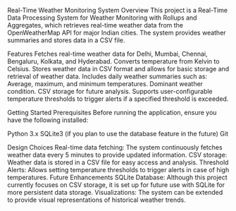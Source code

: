 Real-Time Weather Monitoring System
Overview
This project is a Real-Time Data Processing System for Weather Monitoring with Rollups and Aggregates, which retrieves real-time weather data from the OpenWeatherMap API for major Indian cities. The system provides weather summaries and stores data in a CSV file.

Features
Fetches real-time weather data for Delhi, Mumbai, Chennai, Bengaluru, Kolkata, and Hyderabad.
Converts temperature from Kelvin to Celsius.
Stores weather data in CSV format and allows for basic storage and retrieval of weather data.
Includes daily weather summaries such as:
Average, maximum, and minimum temperatures.
Dominant weather condition.
CSV storage for future analysis.
Supports user-configurable temperature thresholds to trigger alerts if a specified threshold is exceeded.

Getting Started
Prerequisites
Before running the application, ensure you have the following installed:

Python 3.x
SQLite3 (if you plan to use the database feature in the future)
Git

Design Choices
Real-time data fetching: The system continuously fetches weather data every 5 minutes to provide updated information.
CSV storage: Weather data is stored in a CSV file for easy access and analysis.
Threshold Alerts: Allows setting temperature thresholds to trigger alerts in case of high temperatures.
Future Enhancements
SQLite Database: Although this project currently focuses on CSV storage, it is set up for future use with SQLite for more persistent data storage.
Visualizations: The system can be extended to provide visual representations of historical weather trends.
